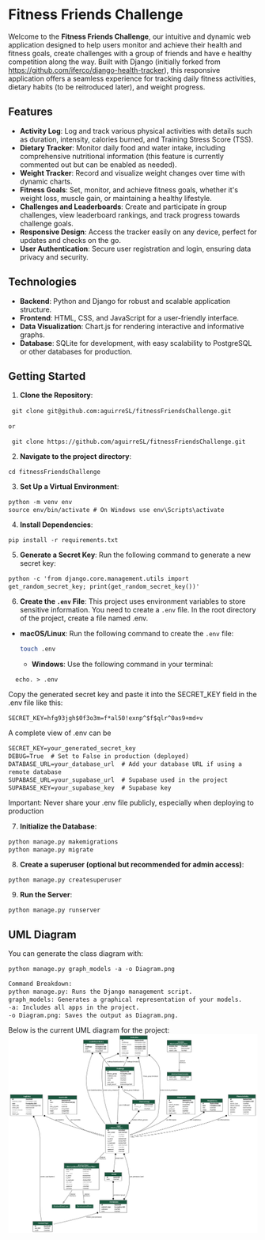 # Fitness Friends Challenge

Welcome to the **Fitness Friends Challenge**, our intuitive and dynamic web application designed to help users monitor and achieve their health and fitness goals, create challenges with a group of friends and have e healthy competition along the way. Built with Django (initially forked from https://github.com/iferco/django-health-tracker), this responsive application offers a seamless experience for tracking daily fitness activities, dietary habits (to be reitroduced later), and weight progress.

## Features

- **Activity Log**:  Log and track various physical activities with details such as duration, intensity, calories burned, and Training Stress Score (TSS).
- **Dietary Tracker**: Monitor daily food and water intake, including comprehensive nutritional information (this feature is currently commented out but can be enabled as needed).
- **Weight Tracker**: Record and visualize weight changes over time with dynamic charts.
- **Fitness Goals**: Set, monitor, and achieve fitness goals, whether it's weight loss, muscle gain, or maintaining a healthy lifestyle.
- **Challenges and Leaderboards**:  Create and participate in group challenges, view leaderboard rankings, and track progress towards challenge goals.
- **Responsive Design**: Access the tracker easily on any device, perfect for updates and checks on the go.
- **User Authentication**: Secure user registration and login, ensuring data privacy and security.

## Technologies

- **Backend**: Python and Django for robust and scalable application structure.
- **Frontend**: HTML, CSS, and JavaScript for a user-friendly interface.
- **Data Visualization**: Chart.js for rendering interactive and informative graphs.
- **Database**: SQLite for development, with easy scalability to PostgreSQL or other databases for production.

## Getting Started

1. **Clone the Repository**:

``` git clone git@github.com:aguirreSL/fitnessFriendsChallenge.git``` 

```or```

``` git clone https://github.com/aguirreSL/fitnessFriendsChallenge.git``` 

2. **Navigate to the project directory**:
```
cd fitnessFriendsChallenge
```

3. **Set Up a Virtual Environment**:
``` 
python -m venv env
source env/bin/activate # On Windows use env\Scripts\activate
``` 

4. **Install Dependencies**:
``` 
pip install -r requirements.txt
``` 

5. **Generate a Secret Key**:
Run the following command to generate a new secret key:
``` 
python -c 'from django.core.management.utils import get_random_secret_key; print(get_random_secret_key())'
``` 
6. **Create the `.env` File**:
This project uses environment variables to store sensitive information. 
You need to create a `.env` file. In the root directory of the project, create a file named .env.

- **macOS/Linux**: Run the following command to create the `.env` file:
  
  ``` bash
  touch .env
  ```
  - **Windows**:  Use the following command in your terminal:
```
  echo. > .env
```

Copy the generated secret key and paste it into the SECRET_KEY field in the .env file like this:

``` 
SECRET_KEY=hfg93jgh$0f3o3m=f*al50!exnp^$f$qlr^0as9+md+v
``` 

A complete view of .env can be
``` 
SECRET_KEY=your_generated_secret_key
DEBUG=True  # Set to False in production (deployed)
DATABASE_URL=your_database_url  # Add your database URL if using a remote database
SUPABASE_URL=your_supabase_url  # Supabase used in the project
SUPABASE_KEY=your_supabase_key  # Supabase key 
``` 

Important: Never share your .env file publicly, especially when deploying to production


7. **Initialize the Database**:
``` 
python manage.py makemigrations
python manage.py migrate
``` 

8. **Create a superuser (optional but recommended for admin access)**:
```
python manage.py createsuperuser
```

9. **Run the Server**:
``` 
python manage.py runserver
```

## UML Diagram
You can generate the class diagram with:
```
python manage.py graph_models -a -o Diagram.png
```
```
Command Breakdown: 
python manage.py: Runs the Django management script.
graph_models: Generates a graphical representation of your models.
-a: Includes all apps in the project.
-o Diagram.png: Saves the output as Diagram.png.
``` 

Below is the current UML diagram for the project:
![UML](Diagram.png)


